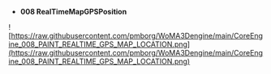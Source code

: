 - <b>008 RealTimeMapGPSPosition</b><br>
	
![https://raw.githubusercontent.com/pmborg/WoMA3Dengine/main/CoreEngine_008_PAINT_REALTIME_GPS_MAP_LOCATION.png](https://raw.githubusercontent.com/pmborg/WoMA3Dengine/main/CoreEngine_008_PAINT_REALTIME_GPS_MAP_LOCATION.png)	
